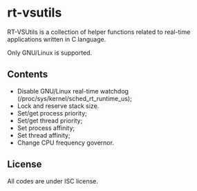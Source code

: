 # rt-vsutils

RT-VSUtils is a collection of helper functions related to real-time applications
written in C language.

Only GNU/Linux is supported.

## Contents

- Disable GNU/Linux real-time watchdog (/proc/sys/kernel/sched_rt_runtime_us);
- Lock and reserve stack size.
- Set/get process priority;
- Set/get thread priority;
- Set process affinity;
- Set thread affinity;
- Change CPU frequency governor.

## License

All codes are under ISC license.


